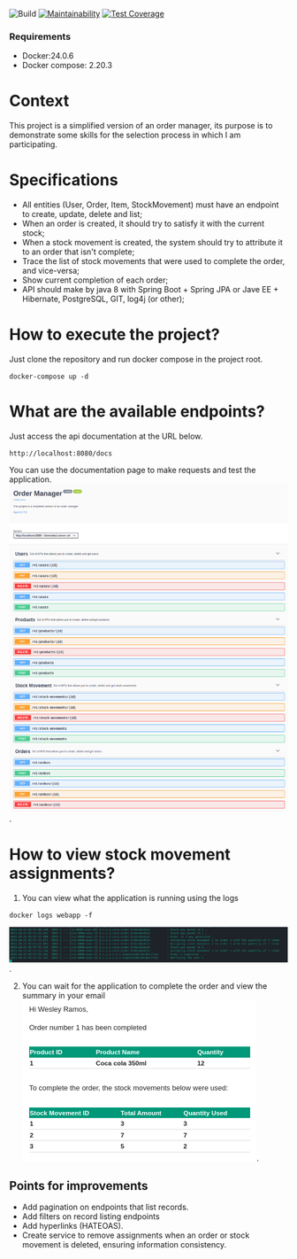 ![Build](https://github.com/wesley-ramos/order_manager/workflows/Build/badge.svg)
[![Maintainability](https://api.codeclimate.com/v1/badges/344d9f04dbf51b59b015/maintainability)](https://codeclimate.com/github/wesley-ramos/order_manager/maintainability)
[![Test Coverage](https://api.codeclimate.com/v1/badges/344d9f04dbf51b59b015/test_coverage)](https://codeclimate.com/github/wesley-ramos/order_manager/test_coverage)

### Requirements
- Docker:24.0.6
- Docker compose: 2.20.3
  
# Context
This project is a simplified version of an order manager, its purpose is to demonstrate some skills for the selection process in which I am participating.

# Specifications
- All entities (User, Order, Item, StockMovement) must have an endpoint to create, update, delete and list;
- When an order is created, it should try to satisfy it with the current stock;
- When a stock movement is created, the system should try to attribute it to an order that isn't complete;
- Trace the list of stock movements that were used to complete the order, and vice-versa;
- Show current completion of each order;
- API should make by java 8 with Spring Boot + Spring JPA or Jave EE + Hibernate, PostgreSQL, GIT, log4j (or other);

# How to execute the project?
Just clone the repository and run docker compose in the project root.
```shell
docker-compose up -d
```
# What are the available endpoints?
Just access the api documentation at the URL below.
```shell
http://localhost:8080/docs
```
You can use the documentation page to make requests and test the application.
![API](/docs/api.png).

# How to view stock movement assignments?
1. You can view what the application is running using the logs
```shell
docker logs webapp -f
```
![API](/docs/logs.png).

2. You can wait for the application to complete the order and view the summary in your email
![API](/docs/email.png).

## Points for improvements
- Add pagination on endpoints that list records.
- Add filters on record listing endpoints
- Add hyperlinks (HATEOAS).
- Create service to remove assignments when an order or stock movement is deleted, ensuring information consistency.
